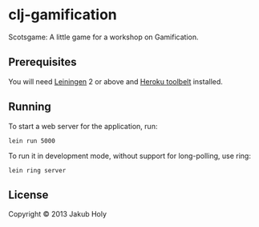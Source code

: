 # clj-gamification

Scotsgame: A little game for a workshop on Gamification.

## Prerequisites

You will need [Leiningen][1] 2 or above and [Heroku toolbelt][2] installed.

[1]: https://github.com/technomancy/leiningen
[2]: https://toolbelt.heroku.com/

## Running

To start a web server for the application, run:

    lein run 5000

To run it in development mode, without support for long-polling, use ring:

    lein ring server

## License

Copyright © 2013 Jakub Holy

